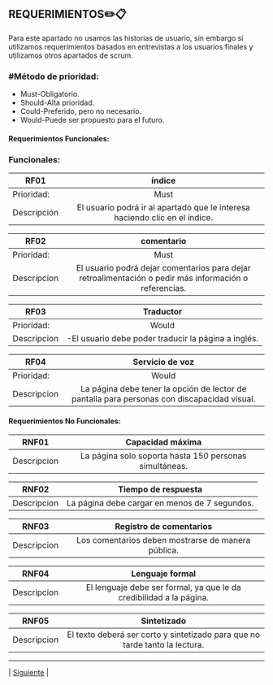 ## REQUERIMIENTOS✏️📋
Para este apartado no usamos las historias de usuario, sin embargo sí utilizamos requerimientos basados en entrevistas a los usuarios finales y utilizamos otros apartados de scrum.
### #Método de prioridad:

- Must-Obligatorio.
- Should-Alta prioridad.
- Could-Preferido, pero no necesario.
- Would-Puede ser propuesto para el futuro.

#### Requerimientos Funcionales:
### Funcionales: 
| RF01   |      índice    |  
|----------|:-------------:|
| Prioridad:| Must |
| Descripción |El usuario podrá ir al apartado que le interesa haciendo clic en el índice. |

| RF02   |      comentario   |  
|----------|:-------------:|
| Prioridad:| Must |
| Descripcion | El usuario podrá dejar comentarios para dejar retroalimentación o pedir más información o referencias. |

| RF03   |      Traductor   |  
|----------|:-------------:|
| Prioridad:| Would |
| Descripcion | -El usuario debe poder traducir la página a inglés.  |

| RF04   |      Servicio de voz    |  
|----------|:-------------:|
| Prioridad:| Would |
| Descripcion |La página debe tener la opción de lector de pantalla para personas con discapacidad visual.  |

#### Requerimientos No Funcionales:
| RNF01   |      Capacidad máxima   |  
|----------|:-------------:|
| Descripcion | La página solo soporta hasta 150 personas simultáneas. |

| RNF02   |     Tiempo de respuesta     |  
|----------|:-------------:|
| Descripcion | La página debe cargar en menos de 7 segundos. |

| RNF03   |      Registro de comentarios   |  
|----------|:-------------:|
| Descripcion | Los comentarios deben mostrarse de manera pública. |

| RNF04   |      Lenguaje formal   |  
|----------|:-------------:|
| Descripcion | El lenguaje debe ser formal, ya que le da credibilidad a la página.  |

| RNF05   |      Sintetizado   |  
|----------|:-------------:|
| Descripcion |El texto deberá ser corto y sintetizado para que no tarde tanto la lectura.  |

-----------------

| [Siguiente](https://github.com/Juanca1984/Blockchain/blob/main/Documentaci%C3%B3n/Primera%20Entrega/Casos_de_uso.md#cu01-navegar-en-la-p%C3%A1gina-web "Siguiente") |
